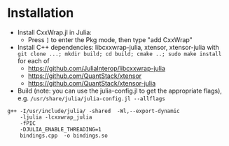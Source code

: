 # Installation

- Install CxxWrap.jl in Julia:
	- Press `]` to enter the Pkg mode, then type "add CxxWrap"
- Install C++ dependencies: libcxxwrap-julia, xtensor, xtensor-julia with 
  `git clone ...; mkdir build; cd build; cmake ..; sudo make install` for each of
	- https://github.com/JuliaInterop/libcxxwrap-julia
	- https://github.com/QuantStack/xtensor
	- https://github.com/QuantStack/xtensor-julia
- Build (note: you can use the julia-config.jl to get the appropriate flags),
  e.g. `/usr/share/julia/julia-config.jl --allflags`

```
g++ -I/usr/include/julia/ -shared  -Wl,--export-dynamic
    -ljulia -lcxxwrap_julia 
    -fPIC
	-DJULIA_ENABLE_THREADING=1
	bindings.cpp  -o bindings.so
```
